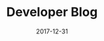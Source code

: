 ---
title: Developer Blog
headline: Technical Blog
textline: Welcome to the Technical blog!
weight: 4
outputs:
- HTML
- RSS
- Algolia
date: 2017-12-31
description: 'Technical Blog'
author: []
categories: []
cta:
  headline: ''
  textline: ''
  calls_to_action: []
private: true
aliases: []
slug: '/blog'
---
